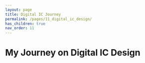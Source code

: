 ```yaml
---
layout: page
title: Digital IC Journey
permalink: /pages/11_digital_ic_design/
has_children: true
nav_order: 11
---
```


# My Journey on Digital IC Design

